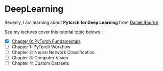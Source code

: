# DeepLearning
Recenly, I am learning about **Pytorch for Deep Learning** from [Daniel Bourke](https://youtu.be/Z_ikDlimN6A?si=JYUbk7jNR2Gfw1zn)

See my lectures cover this tutorial topic belows :

- [x]  [Chapter 0: PyTorch Fundamentals](https://raw.githubusercontent.com/RadchaneepornC/DeepLearning/main/Chapter%200%3A%20PyTorch%20Fundamentals.md)
- [ ] Chapter 1: PyTorch Workflow
- [ ] Chapter 2: Neural Network Classification
- [ ] Chapter 3: Computer Vision
- [ ] Chapter 4: Custom Datasets
